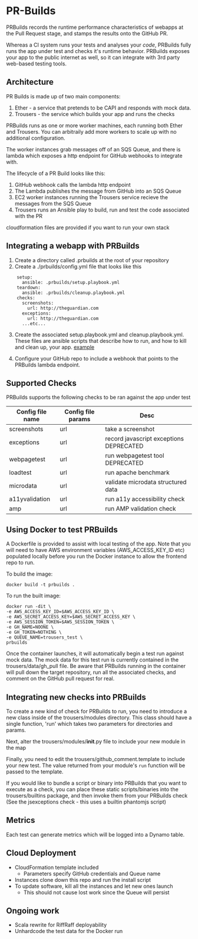 
# PR-Builds

PRBuilds records the runtime performance characteristics of webapps at the Pull Request stage, and
stamps the results onto the GitHub PR.

Whereas a CI system runs your tests and analyses your *code*, PRBuilds fully runs the app under
test and checks it's runtime behavior. PRBuilds exposes your app to the public internet as well,
so it can integrate with 3rd party web-based testing tools.

## Architecture

PR Builds is made up of two main components:

1. Ether - a service that pretends to be CAPI and responds with mock data.
2. Trousers - the service which builds your app and runs the checks

PRBuilds runs as one or more worker machines, each running both Ether and Trousers. You can
arbitraily add more workers to scale up with no additional configuration.

The worker instances grab messages off of an SQS Queue, and there is lambda which exposes a http
endpoint for GitHub webhooks to integrate with.

The lifecycle of a PR Build looks like this:

1. GitHub webhook calls the lambda http endpoint
2. The Lambda publishes the message from GitHub into an SQS Queue
3. EC2 worker instances running the Trousers service recieve the messages from the SQS Queue
4. Trousers runs an Ansible play to build, run and test the code associated with the PR

cloudformation files are provided if you want to run your own stack

## Integrating a webapp with PRBuilds

1. Create a directory called .prbuilds at the root of your repository
2. Create a ./prbuilds/config.yml file that looks like this

```
    setup:
      ansible: .prbuilds/setup.playbook.yml
    teardown:
      ansible: .prbuilds/cleanup.playbook.yml
    checks:
      screenshots:
        url: http://theguardian.com
      exceptions:
        url: http://theguardian.com
      ...etc...
```

3. Create the associated setup.playbook.yml and cleanup.playbook.yml. These files are ansible scripts
   that describe how to run, and how to kill and clean up, your app. [example](https://github.com/guardian/frontend/tree/master/.prbuilds)

4. Configure your GitHub repo to include a webhook that points to the PRBuilds lambda endpoint.

## Supported Checks

PRBuilds supports the following checks to be ran against the app under test

|Config file name|Config file params|Desc                                    |
|----------------|------------------|----------------------------------------|
| screenshots    | url              | take a screenshot                      |
| exceptions     | url              | record javascript exceptions DEPRECATED|
| webpagetest    | url              | run webpagetest tool DEPRECATED        |
| loadtest       | url              | run apache benchmark                   |
| microdata      | url              | validate microdata structured data     |
| a11yvalidation | url              | run a11y accessibility check           |
| amp            | url              | run AMP validation check               |


## Using Docker to test PRBuilds

A Dockerfile is provided to assist with local testing of the app. Note that you will need
to have AWS environment variables (AWS_ACCESS_KEY_ID etc) populated locally before you
run the Docker instance to allow the frontend repo to run.

To build the image:

    docker build -t prbuilds .

To run the built image:

    docker run -dit \
    -e AWS_ACCESS_KEY_ID=$AWS_ACCESS_KEY_ID \
    -e AWS_SECRET_ACCESS_KEY=$AWS_SECRET_ACCESS_KEY \
    -e AWS_SESSION_TOKEN=$AWS_SESSION_TOKEN \
    -e GH_NAME=NOONE \
    -e GH_TOKEN=NOTHING \
    -e QUEUE_NAME=trousers_test \
    prbuilds

Once the container launches, it will automatically begin a test run against mock data. The mock data for this test run is currently contained in the trousers/data/gh_pull file. Be aware that PRBuilds running in the container will pull down the target repository, run all the associated checks, and comment on the GitHub pull request for real.

## Integrating new checks into PRBuilds

To create a new kind of check for PRBuilds to run, you need to introduce a new class inside of the trousers/modules directory. This class should have a single function, 'run' which takes two parameters for directories and params.

Next, alter the trousers/modules/__init__.py file to include your new module in the map

Finally, you need to edit the trousers/github_comment.template to include your new test. The value returned from your module's ```run``` function will be passed to the template.

If you would like to bundle a script or binary into PRBuilds that you want to execute as a check, you can place these static scripts/binaries into the trousers/builtins package, and then invoke them from your PRBuilds check (See the jsexceptions check - this uses a builtin phantomjs script)

## Metrics

Each test can generate metrics which will be logged into a Dynamo table.

## Cloud Deployment

* CloudFormation template included
    * Parameters specify GitHub credentials and Queue name
* Instances clone down this repo and run the install script
* To update software, kill all the instances and let new ones launch
    * This should not cause lost work since the Queue will persist

## Ongoing work

* Scala rewrite for RiffRaff deployability
* Unhardcode the test data for the Docker run

